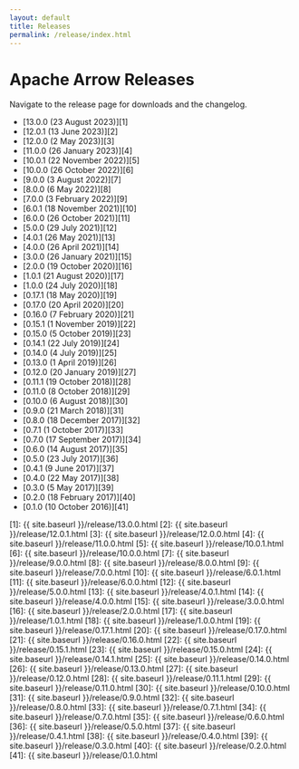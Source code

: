 ```yaml
---
layout: default
title: Releases
permalink: /release/index.html
---
```

<!--
{% comment %}
Licensed to the Apache Software Foundation (ASF) under one or more
contributor license agreements.  See the NOTICE file distributed with
this work for additional information regarding copyright ownership.
The ASF licenses this file to you under the Apache License, Version 2.0
(the "License"); you may not use this file except in compliance with
the License.  You may obtain a copy of the License at

http://www.apache.org/licenses/LICENSE-2.0

Unless required by applicable law or agreed to in writing, software
distributed under the License is distributed on an "AS IS" BASIS,
WITHOUT WARRANTIES OR CONDITIONS OF ANY KIND, either express or implied.
See the License for the specific language governing permissions and
limitations under the License.
{% endcomment %}
-->

# Apache Arrow Releases

Navigate to the release page for downloads and the changelog.

* [13.0.0 (23 August 2023)][1]
* [12.0.1 (13 June 2023)][2]
* [12.0.0 (2 May 2023)][3]
* [11.0.0 (26 January 2023)][4]
* [10.0.1 (22 November 2022)][5]
* [10.0.0 (26 October 2022)][6]
* [9.0.0 (3 August 2022)][7]
* [8.0.0 (6 May 2022)][8]
* [7.0.0 (3 February 2022)][9]
* [6.0.1 (18 November 2021)][10]
* [6.0.0 (26 October 2021)][11]
* [5.0.0 (29 July 2021)][12]
* [4.0.1 (26 May 2021)][13]
* [4.0.0 (26 April 2021)][14]
* [3.0.0 (26 January 2021)][15]
* [2.0.0 (19 October 2020)][16]
* [1.0.1 (21 August 2020)][17]
* [1.0.0 (24 July 2020)][18]
* [0.17.1 (18 May 2020)][19]
* [0.17.0 (20 April 2020)][20]
* [0.16.0 (7 February 2020)][21]
* [0.15.1 (1 November 2019)][22]
* [0.15.0 (5 October 2019)][23]
* [0.14.1 (22 July 2019)][24]
* [0.14.0 (4 July 2019)][25]
* [0.13.0 (1 April 2019)][26]
* [0.12.0 (20 January 2019)][27]
* [0.11.1 (19 October 2018)][28]
* [0.11.0 (8 October 2018)][29]
* [0.10.0 (6 August 2018)][30]
* [0.9.0 (21 March 2018)][31]
* [0.8.0 (18 December 2017)][32]
* [0.7.1 (1 October 2017)][33]
* [0.7.0 (17 September 2017)][34]
* [0.6.0 (14 August 2017)][35]
* [0.5.0 (23 July 2017)][36]
* [0.4.1 (9 June 2017)][37]
* [0.4.0 (22 May 2017)][38]
* [0.3.0 (5 May 2017)][39]
* [0.2.0 (18 February 2017)][40]
* [0.1.0 (10 October 2016)][41]

[1]: {{ site.baseurl }}/release/13.0.0.html
[2]: {{ site.baseurl }}/release/12.0.1.html
[3]: {{ site.baseurl }}/release/12.0.0.html
[4]: {{ site.baseurl }}/release/11.0.0.html
[5]: {{ site.baseurl }}/release/10.0.1.html
[6]: {{ site.baseurl }}/release/10.0.0.html
[7]: {{ site.baseurl }}/release/9.0.0.html
[8]: {{ site.baseurl }}/release/8.0.0.html
[9]: {{ site.baseurl }}/release/7.0.0.html
[10]: {{ site.baseurl }}/release/6.0.1.html
[11]: {{ site.baseurl }}/release/6.0.0.html
[12]: {{ site.baseurl }}/release/5.0.0.html
[13]: {{ site.baseurl }}/release/4.0.1.html
[14]: {{ site.baseurl }}/release/4.0.0.html
[15]: {{ site.baseurl }}/release/3.0.0.html
[16]: {{ site.baseurl }}/release/2.0.0.html
[17]: {{ site.baseurl }}/release/1.0.1.html
[18]: {{ site.baseurl }}/release/1.0.0.html
[19]: {{ site.baseurl }}/release/0.17.1.html
[20]: {{ site.baseurl }}/release/0.17.0.html
[21]: {{ site.baseurl }}/release/0.16.0.html
[22]: {{ site.baseurl }}/release/0.15.1.html
[23]: {{ site.baseurl }}/release/0.15.0.html
[24]: {{ site.baseurl }}/release/0.14.1.html
[25]: {{ site.baseurl }}/release/0.14.0.html
[26]: {{ site.baseurl }}/release/0.13.0.html
[27]: {{ site.baseurl }}/release/0.12.0.html
[28]: {{ site.baseurl }}/release/0.11.1.html
[29]: {{ site.baseurl }}/release/0.11.0.html
[30]: {{ site.baseurl }}/release/0.10.0.html
[31]: {{ site.baseurl }}/release/0.9.0.html
[32]: {{ site.baseurl }}/release/0.8.0.html
[33]: {{ site.baseurl }}/release/0.7.1.html
[34]: {{ site.baseurl }}/release/0.7.0.html
[35]: {{ site.baseurl }}/release/0.6.0.html
[36]: {{ site.baseurl }}/release/0.5.0.html
[37]: {{ site.baseurl }}/release/0.4.1.html
[38]: {{ site.baseurl }}/release/0.4.0.html
[39]: {{ site.baseurl }}/release/0.3.0.html
[40]: {{ site.baseurl }}/release/0.2.0.html
[41]: {{ site.baseurl }}/release/0.1.0.html
